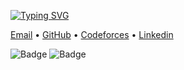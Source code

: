 [![Typing SVG](https://readme-typing-svg.herokuapp.com/?lines=Hi+there+👋;I+am+Darshan+Beladiya+💻)](https://git.io/typing-svg)

<p >
 <a href="mailto:beladiyad1@gmail.com">Email</a> •
  <a href="https://github.com/beladiyadarshan/">GitHub</a> •
  <a href="https://codeforces.com/profile/d_p_beladiya" >Codeforces</a> •
  <a href="https://www.linkedin.com/in/darshan786/">Linkedin</a>
</p>

![Badge](https://cp-logo.vercel.app/codeforces/d_p_beladiya)
![Badge](https://cp-logo.vercel.app/codechef/darshan786)

<!-- ![Darshan's github stats](https://github-readme-stats.vercel.app/api/?username=beladiyadarshan&show_icons=true&title_color=ffffff&icon_color=ffffff&text_color=fa7a18&bg_color=051505)
 -->

<!--
**beladiyadarshan/beladiyadarshan** is a ✨ _special_ ✨ repository because its `README.md` (this file) appears on your GitHub profile.

Here are some ideas to get you started:

- 🔭 I’m currently working on ...
- 🌱 I’m currently learning ...
- 👯 I’m looking to collaborate on ...
- 🤔 I’m looking for help with ...
- 💬 Ask me about ...
- 📫 How to reach me: ...
- 😄 Pronouns: ...
- ⚡ Fun fact: ...
-->
